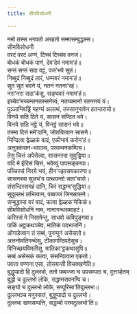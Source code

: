 ```yaml
---
title: सीमविसोधनी

---
```

नमो तस्स भगवतो अरहतो सम्मासम्बुद्धस्स।  
सीमविसोधनी  
वरदं वरदं अग्गं, दिच्‍चं दिच्‍चंव वनजं।  
बोधकं बोधकं पाणं, देव’देवं नमाम’हं॥  
सन्तं सन्तं सदा वट्टं, पजं’भवे सुतं।  
निब्बुदं निब्बुदं तारं, धम्मवरं नमाम’हं॥  
सुतं सुतं भवने यं, नतनं नतना’रहं।  
नरा’नरा सदा’कंसु, सङ्घवरं नमाम’हं॥  
इच्‍चेव’मच्‍चन्तनतस्सनेय्यं, नतय्यमानो रतनत्तयं यं।  
पुञ्‍ञाभिवड्ढिं महग्घं अलत्थं, तस्सानुभावेन हतन्तरायो॥  
विनये सति ठिते यं, सासनं सण्ठितं भवे।  
विनये सति नट्ठे यं, विनट्ठं सासनं भवे॥  
तस्मा दित्तं ममे’दानि, जोतयित्वान सासने।  
भिन्दित्वा द्वेळ्हकं वादं, एकीभावं करोम’हं॥  
अत्तुक्‍कंसन-भावञ्‍च, परवम्भनकम्पिच।  
तेसु चित्तं अपेसेत्वा, सासनस्स सुवुड्ढिया॥  
यदि मे ईदिसं चित्तं, भवेय्युं पापसङ्कप्पा।  
पच्‍चिस्सं निरये भयं, हीन’ज्झासयकारणा॥  
सासनस्स सुलभं’व पत्थयन्तो सता’चारो।  
संसन्दिस्समहं दानि, चिरं सद्धम्म’सुद्धिया॥  
सुदुल्‍लभं लभित्वान, पब्बज्‍जं जिनसासने।  
सम्बुद्धस्स वरं वादं, कत्वा द्वेळ्हक’मेकिकं॥  
सीमविसोधनिं नाम, नानागन्थसमाहटं।  
करिस्सं मे निसामेन्तु, साधवो कविपुङ्गवा॥  
पाळिं अट्ठकथञ्‍चेव, मातिकं पदभाजनिं।  
ओगाहेत्वान तं सब्बं, पुनप्पुनं असेसतो॥  
अत्तनोमतिगन्थेसु, टीकागण्ठिपदेसुच।  
विनिच्छयविमतीसु, मातिका’ट्ठकथासुपि॥  
सब्बं असेसकं कत्वा, संसन्दित्वान एकतो।  
पवत्ता वण्णना एसा, तोसयन्ती विचक्खणेति॥  
बुद्धुप्पादो हि दुल्‍लभो, ततो पब्बज्‍जा च उपसम्पदा च, वुत्तञ्हेतम्  
बुद्धो च दुल्‍लभो लोके, सद्धम्मसवनम्पि च।  
सङ्घो च दुल्‍लभो लोके, सप्पूरिसा’तिदुल्‍लभा॥  
दुल्‍लभञ्‍च मनुस्सत्तं, बुद्धुप्पादो च दुल्‍लभो।  
दुल्‍लभा खणसम्पत्ति, सद्धम्मो परमदुल्‍लभो’ति॥  